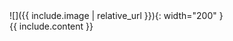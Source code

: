 <div class="site-student">
<div class="site-student-image" markdown="1">
![]({{ include.image | relative_url }}){: width="200" }
</div>
<div class="site-student-info" markdown="1">{{ include.content }}</div>
</div>